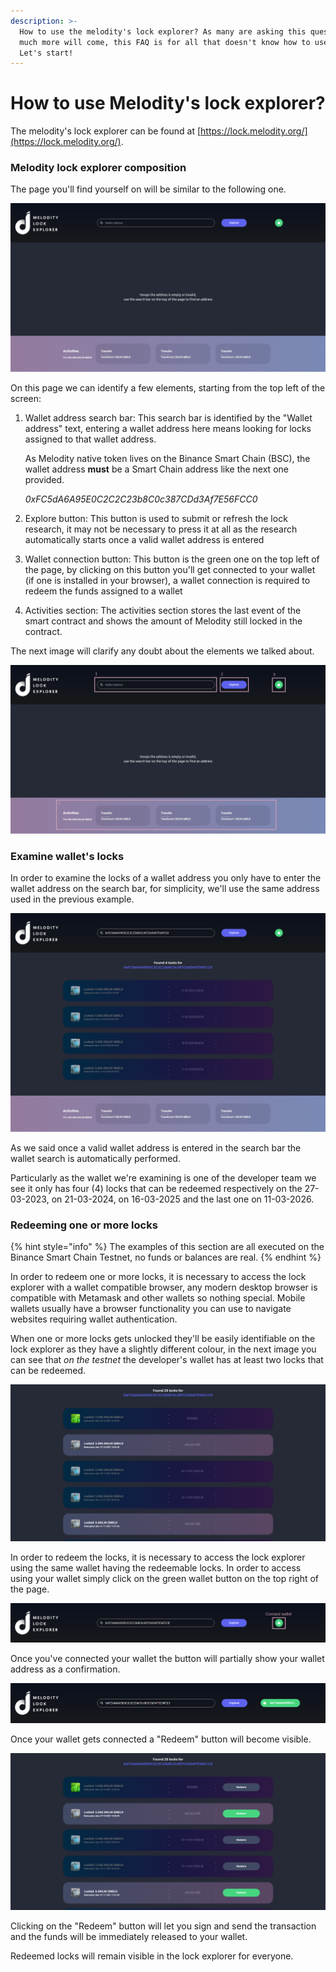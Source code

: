 ```yaml
---
description: >-
  How to use the melodity's lock explorer? As many are asking this question and
  much more will come, this FAQ is for all that doesn't know how to use it.
  Let's start!
---
```


# How to use Melodity's lock explorer?

The melodity's lock explorer can be found at [https://lock.melodity.org/](https://lock.melodity.org/).

### Melodity lock explorer composition

The page you'll find yourself on will be similar to the following one.

![Main melodity's lock explorer page](<../.gitbook/assets/image (3).png>)

On this page we can identify a few elements, starting from the top left of the screen:

1.  Wallet address search bar: This search bar is identified by the "Wallet address" text, entering a wallet address here means looking for locks assigned to that wallet address.

    As Melodity native token lives on the Binance Smart Chain (BSC), the wallet address **must** be a Smart Chain address like the next one provided.

    _0xFC5dA6A95E0C2C2C23b8C0c387CDd3Af7E56FCC0_
2. Explore button: This button is used to submit or refresh the lock research, it may not be necessary to press it at all as the research automatically starts once a valid wallet address is entered
3. Wallet connection button: This button is the green one on the top left of the page, by clicking on this button you'll get connected to your wallet (if one is installed in your browser), a wallet connection is required to redeem the funds assigned to a wallet
4. Activities section: The activities section stores the last event of the smart contract and shows the amount of Melodity still locked in the contract.

The next image will clarify any doubt about the elements we talked about.

![](<../.gitbook/assets/image (7) (1).png>)

### Examine wallet's locks

In order to examine the locks of a wallet address you only have to enter the wallet address on the search bar, for simplicity, we'll use the same address used in the previous example.

![Examining a wallet locks](<../.gitbook/assets/image (1) (1).png>)

As we said once a valid wallet address is entered in the search bar the wallet search is automatically performed.

Particularly as the wallet we're examining is one of the developer team we see it only has four (4) locks that can be redeemed respectively on the 27-03-2023, on 21-03-2024, on 16-03-2025 and the last one on 11-03-2026.

### Redeeming one or more locks

{% hint style="info" %}
The examples of this section are all executed on the Binance Smart Chain Testnet, no funds or balances are real.
{% endhint %}

In order to redeem one or more locks, it is necessary to access the lock explorer with a wallet compatible browser, any modern desktop browser is compatible with Metamask and other wallets so nothing special. Mobile wallets usually have a browser functionality you can use to navigate websites requiring wallet authentication.

When one or more locks gets unlocked they'll be easily identifiable on the lock explorer as they have a slightly different colour, in the next image you can see that _on the testnet_ the developer's wallet has at least two locks that can be redeemed.

![Redeemable locks - BSC testnet](<../.gitbook/assets/image (6).png>)

In order to redeem the locks, it is necessary to access the lock explorer using the same wallet having the redeemable locks. In order to access using your wallet simply click on the green wallet button on the top right of the page.

![Wallet connection button](<../.gitbook/assets/image (4).png>)

Once you've connected your wallet the button will partially show your wallet address as a confirmation.

![Wallet connected](<../.gitbook/assets/image (5).png>)

Once your wallet gets connected a "Redeem" button will become visible.

![Redeemable locks - BSC testnet](<../.gitbook/assets/image (2) (1) (1).png>)

Clicking on the "Redeem" button will let you sign and send the transaction and the funds will be immediately released to your wallet.

Redeemed locks will remain visible in the lock explorer for everyone.
